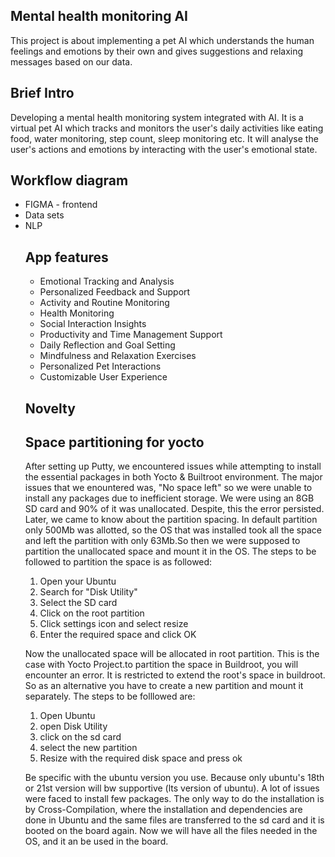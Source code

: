 ## Mental health monitoring AI
This project is about implementing a pet AI which understands the human feelings and emotions by their own and gives suggestions and relaxing messages based on our data.
## Brief Intro
Developing a mental health monitoring system integrated with AI. It is a virtual pet AI which tracks and monitors the user's daily activities like eating food, water monitoring, step count, sleep monitoring etc. It will analyse the user's actions and emotions by interacting with the user's emotional state.
## Workflow diagram
<ul>
<li>FIGMA - frontend</li>
<li>Data sets </li>
<li>NLP</li>

## App features
<ul>
<li>Emotional Tracking and Analysis</li>
<li>Personalized Feedback and Support</li>
<li>Activity and Routine Monitoring</li>
<li>Health Monitoring</li>
<li>Social Interaction Insights</li>
<li> Productivity and Time Management Support</li>
<li> Daily Reflection and Goal Setting</li>
<li> Mindfulness and Relaxation Exercises</li>
<li> Personalized Pet Interactions</li> 
<li>Customizable User Experience</li> 
</ul>

## Novelty
## Space partitioning for yocto
After setting up Putty, we encountered issues while attempting to install the essential packages in both Yocto & Builtroot environment. The major issues that we enountered
was, "No space left" so we were unable to install any packages due to inefficient storage.  We were using an 8GB SD card and 90% of it was unallocated. Despite, this the
error persisted. Later, we came to know about the partition spacing. In default partition only 500Mb was allotted, so the OS that was installed took all the space and left
the partition with only 63Mb.So then we were supposed to partition the unallocated space and mount it in the OS. 
The steps to be followed to partition the space is as followed: 

<ol>
<li> Open your Ubuntu</li>
<li> Search for "Disk Utility"</li>
<li> Select the SD card</li>
<li> Click on the root partition</li>
<li> Click settings icon and select resize</li>
<li> Enter the required space and click OK</li>
</ol>

Now the unallocated space will be allocated in root partition. This is the case with Yocto Project.to partition the space in Buildroot, you will encounter an error. It is
restricted to extend the root's space in buildroot. So as an alternative you have to create a new
partition and mount it separately. The steps to be folllowed are:

<ol>
<li>Open Ubuntu
<li>open Disk Utility 
<li>click on the sd card
<li>select the new partition
<li>Resize with the required disk space and press ok
</ol>

Be specific with the ubuntu version you use. Because only ubuntu's 18th or 21st version will bw supportive (lts version of ubuntu).
A lot of issues were faced to install few packages. 
The only way to do the installation is by Cross-Compilation, where the installation and dependencies are done in Ubuntu and the same files are transferred to the sd card and
it is booted on the board again. Now we will have all the files needed in the OS, and it an be used in the board.
